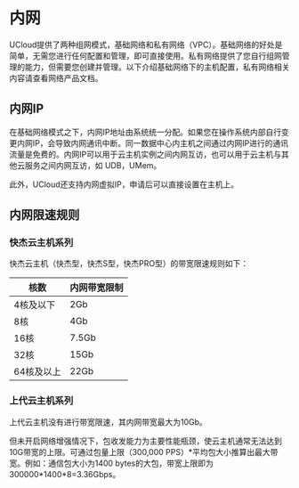 # 内网

UCloud提供了两种组网模式，基础网络和私有网络（VPC）。基础网络的好处是简单，无需您进行任何配置和管理，即可直接使用。私有网络提供了您自行组网管理的能力，但需要您创建并管理。以下介绍基础网络下的主机配置，私有网络相关内容请查看网络产品文档。

## 内网IP

在基础网络模式之下，内网IP地址由系统统一分配。如果您在操作系统内部自行变更内网IP，会导致内网通讯中断。同一数据中心内主机之间通过内网IP进行的通讯流量是免费的。内网IP可以用于云主机实例之间内网互访，也可以用于云主机与其他云服务之间内网互访，如
UDB，UMem。

此外，UCloud还支持内网虚拟IP，申请后可以直接设置在主机上。

## 内网限速规则

### 快杰云主机系列

快杰云主机（快杰型，快杰S型，快杰PRO型）的带宽限速规则如下：

| 核数 | 内网带宽限制 |
| ---- | ----- |
| 4核及以下 |	2Gb |
| 8核	| 4Gb |
| 16核 |	7.5Gb |
| 32核 |	15Gb |
| 64核及以上 | 22Gb |

### 上代云主机系列

上代云主机没有进行带宽限速，其内网带宽最大为10Gb。

但未开启网络增强情况下，包收发能力为主要性能瓶颈，使云主机通常无法达到10G带宽的上限。可通过包量上限（300,000 PPS）\*平均包大小推算出最大带宽。例如：通信包大小为1400 bytes的大包，带宽上限即为300000\*1400\*8=3.36Gbps。
